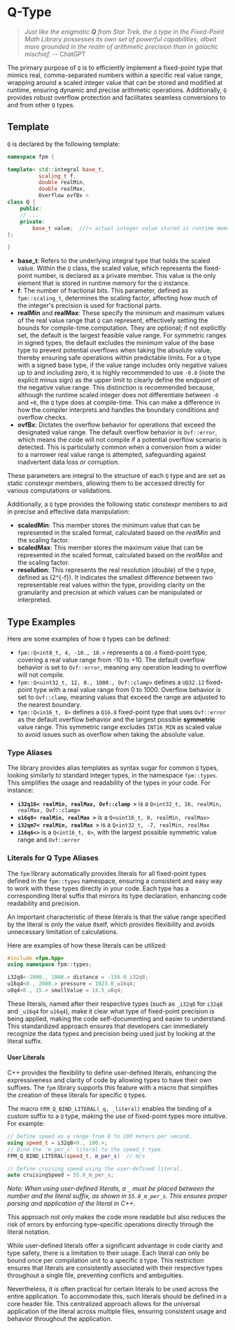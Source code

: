 # Q-Type

> *Just like the enigmatic **Q** from Star Trek, the `Q` type in the Fixed-Point Math Library possesses its own set of powerful capabilities, albeit more grounded in the realm of arithmetic precision than in galactic mischief.* -- ChatGPT

The primary purpose of `Q` is to efficiently implement a fixed-point type that mimics real, comma-separated numbers within a specific real value range, wrapping around a scaled integer value that can be stored and modified at runtime, ensuring dynamic and precise arithmetic operations. Additionally, `Q` provides robust overflow protection and facilitates seamless conversions to and from other `Q` types.

## Template

`Q` is declared by the following template:

```cpp
namespace fpm {

template< std::integral base_t,
          scaling_t f,
          double realMin,
          double realMax,
          Overflow ovfBx >
class Q {
    public:
    // ...
    private:
        base_t value;  ///< actual integer value stored in runtime memory
};

}
```

- **base_t**: Refers to the underlying integral type that holds the scaled value. Within the `Q` class, the scaled value, which represents the fixed-point number, is declared as a private member. This value is the only element that is stored in runtime memory for the `Q` instance.
- **f**: The number of fractional bits. This parameter, defined as `fpm::scaling_t`, determines the scaling factor, affecting how much of the integer's precision is used for fractional parts.
- **realMin** and **realMax**: These specify the minimum and maximum values of the real value range that `Q` can represent, effectively setting the bounds for compile-time computation. They are optional; if not explicitly set, the default is the largest feasible value range. For symmetric ranges in signed types, the default excludes the minimum value of the base type to prevent potential overflows when taking the absolute value, thereby ensuring safe operations within predictable limits. For a `Q` type with a signed base type, if the value range includes only negative values up to and including zero, it is highly recommended to use `-0.0` (note the explicit minus sign) as the upper limit to clearly define the endpoint of the negative value range. This distinction is recommended because, although the runtime scaled integer does not differentiate between `-0` and `+0`, the `Q` type does at compile-time. This can make a difference in how the compiler interprets and handles the boundary conditions and overflow checks.
- **ovfBx**: Dictates the overflow behavior for operations that exceed the designated value range. The default overflow behavior is `Ovf::error`, which means the code will not compile if a potential overflow scenario is detected. This is particularly common when a conversion from a wider to a narrower real value range is attempted, safeguarding against inadvertent data loss or corruption.

These parameters are integral to the structure of each `Q` type and are set as static constexpr members, allowing them to be accessed directly for various computations or validations.

Additionally, a `Q` type provides the following static constexpr members to aid in precise and effective data manipulation:

- **scaledMin**: This member stores the minimum value that can be represented in the scaled format, calculated based on the *realMin* and the scaling factor.
- **scaledMax**: This member stores the maximum value that can be represented in the scaled format, calculated based on the *realMax* and the scaling factor.
- **resolution**: This represents the real resolution (double) of the `Q` type, defined as \(2^{-f}\). It indicates the smallest difference between two representable real values within the type, providing clarity on the granularity and precision at which values can be manipulated or interpreted.

## Type Examples

Here are some examples of how `Q` types can be defined:

- `fpm::Q<int8_t, 4, -10., 10.>` represents a `Q8.4` fixed-point type, covering a real value range from -10 to +10. The default overflow behavior is set to `Ovf::error`, meaning any operation leading to overflow will not compile.
- `fpm::Q<uint32_t, 12, 0., 1000., Ovf::clamp>` defines a `UQ32.12` fixed-point type with a real value range from 0 to 1000. Overflow behavior is set to `Ovf::clamp`, meaning values that exceed the range are adjusted to the nearest boundary.
- `fpm::Q<in16_t, 8>` defines a `Q16.8` fixed-point type that uses `Ovf::error` as the default overflow behavior and the largest possible **symmetric** value range. This symmetric range excludes `INT16_MIN` as scaled value to avoid issues such as overflow when taking the absolute value.

### Type Aliases

The library provides alias templates as syntax sugar for common `Q` types, looking similarly to standard integer types, in the namespace `fpm::types`. This simplifies the usage and readability of the types in your code. For instance:

- **`i32q16< realMin, realMax, Ovf::clamp >`** is a `Q<int32_t, 16, realMin, realMax, Ovf::clamp>`
- **`u16q8< realMin, realMax >`** is a `Q<uint16_t, 8, realMin, realMax>`
- **`i32qm7< realMin, realMax >`** is a `Q<int32_t, -7, realMin, realMax`
- **`i16q6<>`** is a `Q<int16_t, 6>`, with the largest possible symmetric value range and `Ovf::error`

### Literals for Q Type Aliases

The `fpm` library automatically provides literals for all fixed-point types defined in the `fpm::types` namespace, ensuring a consistent and easy way to work with these types directly in your code. Each type has a corresponding literal suffix that mirrors its type declaration, enhancing code readability and precision.

An important characteristic of these literals is that the value range specified by the literal is only the value itself, which provides flexibility and avoids unnecessary limitation of calculations.

Here are examples of how these literals can be utilized:

```cpp
#include <fpm.hpp>
using namespace fpm::types;

i32q8<-1000., 1000.> distance = -150.0_i32q8;
u16q4<0., 2000.> pressure = 1023.0_u16q4;
u8q4<0., 15.> smallValue = 14.5_u8q4;
```

These literals, named after their respective types (such as `_i32q8` for `i32q8` and `_u16q4` for `u16q4`), make it clear what type of fixed-point precision is being applied, making the code self-documenting and easier to understand. This standardized approach ensures that developers can immediately recognize the data types and precision being used just by looking at the literal suffix.

#### User Literals

C++ provides the flexibility to define user-defined literals, enhancing the expressiveness and clarity of code by allowing types to have their own suffixes. The `fpm` library supports this feature with a macro that simplifies the creation of these literals for specific `Q` types.

The macro `FPM_Q_BIND_LITERAL(_q, _literal)` enables the binding of a custom suffix to a `Q` type, making the use of fixed-point types more intuitive. For example:

```cpp
// Define speed as a range from 0 to 100 meters per second.
using speed_t = i32q8<0., 100.>;
// Bind the 'm_per_s' literal to the speed_t type.
FPM_Q_BIND_LITERAL(speed_t, m_per_s)  // m/s

// Define cruising speed using the user-defined literal.
auto cruisingSpeed = 55.0_m_per_s;
```

*Note: When using user-defined literals, a `_` must be placed between the number and the literal suffix, as shown in `55.0_m_per_s`. This ensures proper parsing and application of the literal in C++.*

This approach not only makes the code more readable but also reduces the risk of errors by enforcing type-specific operations directly through the literal notation.

While user-defined literals offer a significant advantage in code clarity and type safety, there is a limitation to their usage. Each literal can only be bound once per compilation unit to a specific `Q` type. This restriction ensures that literals are consistently associated with their respective types throughout a single file, preventing conflicts and ambiguities.

Nevertheless, it is often practical for certain literals to be used across the entire application. To accommodate this, such literals should be defined in a core header file. This centralized approach allows for the universal application of the literal across multiple files, ensuring consistent usage and behavior throughout the application.

